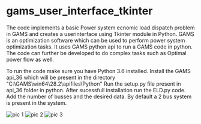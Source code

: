 # gams_user_interface_tkinter
The code implements a basic Power system ecnomic load dispatch problem in GAMS and creates a userinterface using Tkinter module in Python.
GAMS is an optimization software which can be used to perform power system optimization tasks.
It uses GAMS python api to run a GAMS code in python.
The code can further be developed to do complex tasks such as Optimal power flow as well.

To run the code make sure you have Python 3.6 installed.
Install the GAMS api_36 which will be present in the directory "C:\GAMS\win64\28.2\apifiles\Python"
Run the setup.py file present in api_36 folder in python.
After sucessfull installation run the ELD.py code.
Add the number of busses and the desired data.
By default a 2 bus system is present in the system.

![pic 1](https://user-images.githubusercontent.com/82279273/133479351-75c598ec-18c2-49d1-8ea5-b68adb2ed005.png)
![pic 2](https://user-images.githubusercontent.com/82279273/133479214-12d3c532-0677-410e-8247-7de12a7120c8.png)
![pic 3](https://user-images.githubusercontent.com/82279273/133479218-f358be47-3265-41b7-89e3-1f7385529d58.png)
